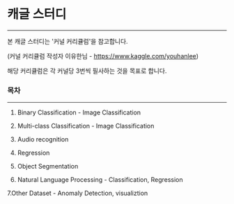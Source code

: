 # 캐글 스터디

---------

본 캐글 스터디는 '커널 커리큘럼'을 참고합니다.

(커널 커리큘럼 작성자 이유한님 - https://www.kaggle.com/youhanlee)

해당 커리큘럼은 각 커널당 3번씩 필사하는 것을 목표로 합니다.

### 목차

---------

1. Binary Classification - Image Classification

2. Multi-class Classification - Image Classification

3. Audio recognition

4. Regression

5. Object Segmentation

6. Natural Language Processing - Classification, Regression

7.Other Dataset - Anomaly Detection, visualiztion
